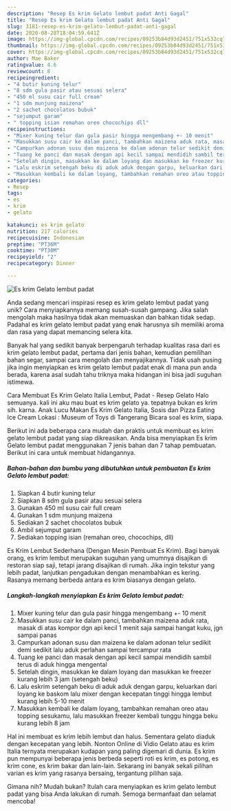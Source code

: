 ```yaml
---
description: "Resep Es krim Gelato lembut padat Anti Gagal"
title: "Resep Es krim Gelato lembut padat Anti Gagal"
slug: 3181-resep-es-krim-gelato-lembut-padat-anti-gagal
date: 2020-08-28T18:04:59.641Z
image: https://img-global.cpcdn.com/recipes/09253b84d93d2451/751x532cq70/es-krim-gelato-lembut-padat-foto-resep-utama.jpg
thumbnail: https://img-global.cpcdn.com/recipes/09253b84d93d2451/751x532cq70/es-krim-gelato-lembut-padat-foto-resep-utama.jpg
cover: https://img-global.cpcdn.com/recipes/09253b84d93d2451/751x532cq70/es-krim-gelato-lembut-padat-foto-resep-utama.jpg
author: Mae Baker
ratingvalue: 4.6
reviewcount: 8
recipeingredient:
- "4 butir kuning telur"
- "8 sdm gula pasir atau sesuai selera"
- "450 ml susu cair full cream"
- "1 sdm munjung maizena"
- "2 sachet chocolatos bubuk"
- "sejumput garam"
- " topping isian remahan oreo chocochips dll"
recipeinstructions:
- "Mixer kuning telur dan gula pasir hingga mengembang +- 10 menit"
- "Masukkan susu cair ke dalam panci, tambahkan maizena aduk rata, masak di atas kompor dgn api kecil 1 menit saja sampai hangat kuku, jgn sampai panas"
- "Campurkan adonan susu dan maizena ke dalam adonan telur sedikit demi sedikit lalu aduk perlahan sampai tercampur rata"
- "Tuang ke panci dan masak dengan api kecil sampai mendidih sambil terus di aduk hingga mengental"
- "Setelah dingin, masukkan ke dalam loyang dan masukkan ke freezer kurang lebih 3 jam (setengah beku)"
- "Lalu eskrim setengah beku di aduk aduk dengan garpu, keluarkan dari loyang ke baskom lalu mixer dengan kecepatan tinggi hingga lembut kurang lebih 5-10 menit"
- "Masukkan kembali ke dalam loyang, tambahkan remahan oreo atau topping sesukamu, lalu masukkan freezer kembali tunggu hingga beku kurang lebih 8 jam"
categories:
- Resep
tags:
- es
- krim
- gelato

katakunci: es krim gelato 
nutrition: 217 calories
recipecuisine: Indonesian
preptime: "PT36M"
cooktime: "PT30M"
recipeyield: "2"
recipecategory: Dinner

---
```



![Es krim Gelato lembut padat](https://img-global.cpcdn.com/recipes/09253b84d93d2451/751x532cq70/es-krim-gelato-lembut-padat-foto-resep-utama.jpg)

Anda sedang mencari inspirasi resep es krim gelato lembut padat yang unik? Cara menyiapkannya memang susah-susah gampang. Jika salah mengolah maka hasilnya tidak akan memuaskan dan bahkan tidak sedap. Padahal es krim gelato lembut padat yang enak harusnya sih memiliki aroma dan rasa yang dapat memancing selera kita.

Banyak hal yang sedikit banyak berpengaruh terhadap kualitas rasa dari es krim gelato lembut padat, pertama dari jenis bahan, kemudian pemilihan bahan segar, sampai cara mengolah dan menyajikannya. Tidak usah pusing jika ingin menyiapkan es krim gelato lembut padat enak di mana pun anda berada, karena asal sudah tahu triknya maka hidangan ini bisa jadi suguhan istimewa.

Cara Membuat Es Krim Gelato Italia Lembut, Padat - Resep Gelato Halo semuanya. kali ini aku mau buat es krim gelato ya. tepatnya bukan es krim sih. karna. Anak Lucu Makan Es Krim Gelato Italia, Sosis dan Pizza Eating Ice Cream Lokasi : Museum of Toys di Tangerang Bicara soal es krim, siapa.


Berikut ini ada beberapa cara mudah dan praktis untuk membuat es krim gelato lembut padat yang siap dikreasikan. Anda bisa menyiapkan Es krim Gelato lembut padat menggunakan 7 jenis bahan dan 7 tahap pembuatan. Berikut ini cara untuk membuat hidangannya.

<!--inarticleads1-->

##### Bahan-bahan dan bumbu yang dibutuhkan untuk pembuatan Es krim Gelato lembut padat:

1. Siapkan 4 butir kuning telur
1. Siapkan 8 sdm gula pasir atau sesuai selera
1. Gunakan 450 ml susu cair full cream
1. Gunakan 1 sdm munjung maizena
1. Sediakan 2 sachet chocolatos bubuk
1. Ambil sejumput garam
1. Sediakan  topping isian (remahan oreo, chocochips, dll)


Es Krim Lembut Sederhana (Dengan Mesin Pembuat Es Krim). Bagi banyak orang, es krim lembut merupakan suguhan yang umumnya disajikan di restoran siap saji, tetapi jarang disajikan di rumah. Jika ingin tekstur yang lebih padat, lanjutkan pengadukan dengan menambahkan es kering. Rasanya memang berbeda antara es krim biasanya dengan gelato. 

<!--inarticleads2-->

##### Langkah-langkah menyiapkan Es krim Gelato lembut padat:

1. Mixer kuning telur dan gula pasir hingga mengembang +- 10 menit
1. Masukkan susu cair ke dalam panci, tambahkan maizena aduk rata, masak di atas kompor dgn api kecil 1 menit saja sampai hangat kuku, jgn sampai panas
1. Campurkan adonan susu dan maizena ke dalam adonan telur sedikit demi sedikit lalu aduk perlahan sampai tercampur rata
1. Tuang ke panci dan masak dengan api kecil sampai mendidih sambil terus di aduk hingga mengental
1. Setelah dingin, masukkan ke dalam loyang dan masukkan ke freezer kurang lebih 3 jam (setengah beku)
1. Lalu eskrim setengah beku di aduk aduk dengan garpu, keluarkan dari loyang ke baskom lalu mixer dengan kecepatan tinggi hingga lembut kurang lebih 5-10 menit
1. Masukkan kembali ke dalam loyang, tambahkan remahan oreo atau topping sesukamu, lalu masukkan freezer kembali tunggu hingga beku kurang lebih 8 jam


Hal ini membuat es krim lebih lembut dan halus. Sementara gelato diaduk dengan kecepatan yang lebih. Nonton Online di Vidio Gelato atau es krim Italia ternyata merupakan kudapan yang paling digemari di dunia. Es krim pun mempunyai beberapa jenis berbeda seperti roti es krim, es potong, es krim cone, es krim bakar dan lain-lain. Sekarang ini banyak sekali pilihan varian es krim yang rasanya bersaing, tergantung pilihan saja. 

Gimana nih? Mudah bukan? Itulah cara menyiapkan es krim gelato lembut padat yang bisa Anda lakukan di rumah. Semoga bermanfaat dan selamat mencoba!
